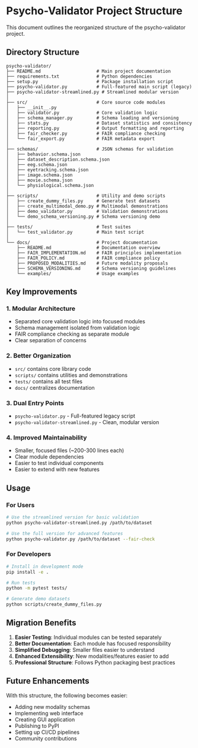 # Psycho-Validator Project Structure

This document outlines the reorganized structure of the psycho-validator project.

## Directory Structure

```
psycho-validator/
├── README.md                     # Main project documentation
├── requirements.txt              # Python dependencies
├── setup.py                      # Package installation script
├── psycho-validator.py           # Full-featured main script (legacy)
├── psycho-validator-streamlined.py # Streamlined modular version
│
├── src/                          # Core source code modules
│   ├── __init__.py
│   ├── validator.py              # Core validation logic
│   ├── schema_manager.py         # Schema loading and versioning
│   ├── stats.py                  # Dataset statistics and consistency
│   ├── reporting.py              # Output formatting and reporting
│   ├── fair_checker.py           # FAIR compliance checking
│   └── fair_export.py            # FAIR metadata export
│
├── schemas/                      # JSON schemas for validation
│   ├── behavior.schema.json
│   ├── dataset_description.schema.json
│   ├── eeg.schema.json
│   ├── eyetracking.schema.json
│   ├── image.schema.json
│   ├── movie.schema.json
│   └── physiological.schema.json
│
├── scripts/                      # Utility and demo scripts
│   ├── create_dummy_files.py     # Generate test datasets
│   ├── create_multimodal_demo.py # Multimodal demonstrations
│   ├── demo_validator.py         # Validation demonstrations
│   └── demo_schema_versioning.py # Schema versioning demo
│
├── tests/                        # Test suites
│   └── test_validator.py         # Main test script
│
└── docs/                         # Project documentation
    ├── README.md                 # Documentation overview
    ├── FAIR_IMPLEMENTATION.md    # FAIR principles implementation
    ├── FAIR_POLICY.md            # FAIR compliance policy
    ├── PROPOSED_MODALITIES.md    # Future modality proposals
    ├── SCHEMA_VERSIONING.md      # Schema versioning guidelines
    └── examples/                 # Usage examples
```

## Key Improvements

### 1. **Modular Architecture**
- Separated core validation logic into focused modules
- Schema management isolated from validation logic
- FAIR compliance checking as separate module
- Clear separation of concerns

### 2. **Better Organization**
- `src/` contains core library code
- `scripts/` contains utilities and demonstrations
- `tests/` contains all test files
- `docs/` centralizes documentation

### 3. **Dual Entry Points**
- `psycho-validator.py` - Full-featured legacy script
- `psycho-validator-streamlined.py` - Clean, modular version

### 4. **Improved Maintainability**
- Smaller, focused files (~200-300 lines each)
- Clear module dependencies
- Easier to test individual components
- Easier to extend with new features

## Usage

### For Users
```bash
# Use the streamlined version for basic validation
python psycho-validator-streamlined.py /path/to/dataset

# Use the full version for advanced features
python psycho-validator.py /path/to/dataset --fair-check
```

### For Developers
```bash
# Install in development mode
pip install -e .

# Run tests
python -m pytest tests/

# Generate demo datasets
python scripts/create_dummy_files.py
```

## Migration Benefits

1. **Easier Testing**: Individual modules can be tested separately
2. **Better Documentation**: Each module has focused responsibility
3. **Simplified Debugging**: Smaller files easier to understand
4. **Enhanced Extensibility**: New modalities/features easier to add
5. **Professional Structure**: Follows Python packaging best practices

## Future Enhancements

With this structure, the following becomes easier:
- Adding new modality schemas
- Implementing web interface
- Creating GUI application
- Publishing to PyPI
- Setting up CI/CD pipelines
- Community contributions